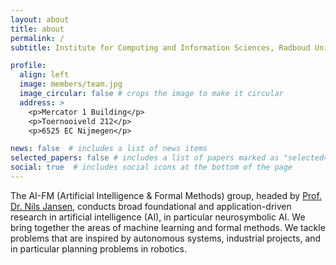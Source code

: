 ```yaml
---
layout: about
title: about
permalink: /
subtitle: Institute for Computing and Information Sciences, Radboud University Nijmegen.

profile:
  align: left
  image: members/team.jpg
  image_circular: false # crops the image to make it circular
  address: >
    <p>Mercator 1 Building</p>
    <p>Toernooiveld 212</p>
    <p>6525 EC Nijmegen</p>

news: false  # includes a list of news items
selected_papers: false # includes a list of papers marked as "selected={true}"
social: true  # includes social icons at the bottom of the page
---
```


The AI-FM (Artificial Intelligence & Formal Methods) group, headed by <a href="https://nilsjansen.org/" target="_blank">Prof. Dr. Nils Jansen</a>, conducts broad foundational and application-driven research in artificial intelligence (AI), in particular neurosymbolic AI. We bring together the areas of machine learning and formal methods. We tackle problems that are inspired by autonomous systems, industrial projects, and in particular planning problems in robotics.